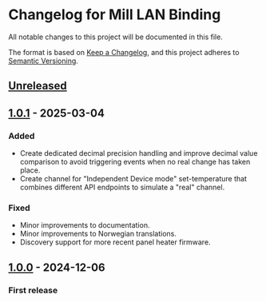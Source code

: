 # Changelog for Mill LAN Binding
All notable changes to this project will be documented in this file.

The format is based on [Keep a Changelog](https://keepachangelog.com/en/1.0.0/),
and this project adheres to [Semantic Versioning](https://semver.org/spec/v2.0.0.html).

## [Unreleased]

## [1.0.1] - 2025-03-04

### Added

- Create dedicated decimal precision handling and improve decimal value comparison to avoid triggering events when no real change has taken place.
- Create channel for "Independent Device mode" set-temperature that combines different API endpoints to simulate a "real" channel.

### Fixed

- Minor improvements to documentation.
- Minor improvements to Norwegian translations.
- Discovery support for more recent panel heater firmware.

## [1.0.0] - 2024-12-06

### First release

[Unreleased]: https://github.com/Nadahar/Mill-LAN-openHAB-Binding/compare/v1.0.1...HEAD
[1.0.1]: https://github.com/Nadahar/Mill-LAN-openHAB-Binding/releases/tag/v1.0.1
[1.0.0]: https://github.com/Nadahar/Mill-LAN-openHAB-Binding/releases/tag/v1.0.0
